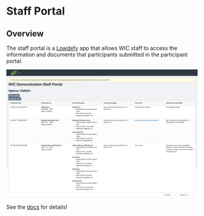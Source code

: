 # Staff Portal

## Overview

The staff portal is a [Lowdefy](https://lowdefy.com) app that allows WIC staff to access the information and documents that participants submitted in the participant portal.

![Staff portal screenshot](../docs/imgs/staff-portal.png)

See the [docs](../docs/staff) for details!